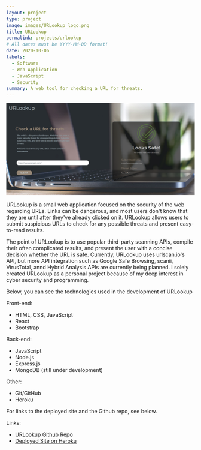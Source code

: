 ```yaml
---
layout: project
type: project
image: images/URLookup_logo.png
title: URLookup
permalink: projects/urlookup
# All dates must be YYYY-MM-DD format!
date: 2020-10-06
labels:
  - Software
  - Web Application
  - JavaScript
  - Security
summary: A web tool for checking a URL for threats.
---
```


<img class="ui image" src="../images/URLookup_landing.png">

URLookup is a small web application focused on the security of the web regarding URLs. Links can be dangerous, and most users don't know that they are until after they've already clicked on it. URLookup allows users to submit suspicious URLs to check for any possible threats and present easy-to-read results.

The point of URLookup is to use popular third-party scanning APIs, compile their often complicated results, and present the user with a concise decision whether the URL is safe. Currently, URLookup uses urlscan.io's API, but more API integration such as Google Safe Browsing, scanii, VirusTotal, annd Hybrid Analysis APIs are currently being planned. I solely created URLookup as a personal project because of my deep interest in cyber security and programming.

Below, you can see the technologies used in the development of URLookup

Front-end:
- HTML, CSS, JavaScript
- React
- Bootstrap

Back-end:
- JavaScript
- Node.js
- Express.js
- MongoDB (still under development)

Other:
- Git/GitHub
- Heroku

For links to the deployed site and the Github repo, see below.

Links:
- [URLookup Github Repo](https://github.com/jayryanj/URLookup)
- [Deployed Site on Heroku](https://urlookup.herokuapp.com/)






